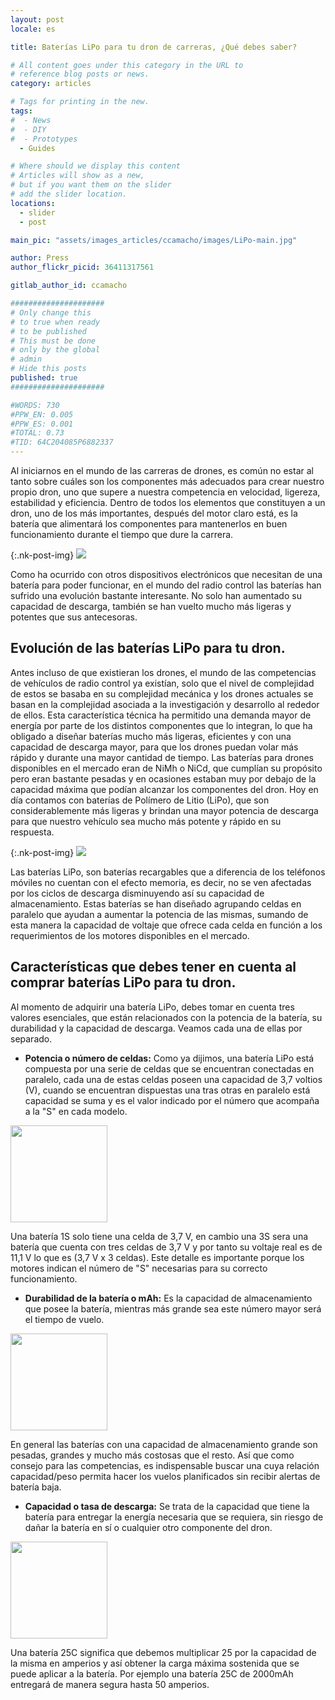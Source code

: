 ```yaml
---
layout: post
locale: es

title: Baterías LiPo para tu dron de carreras, ¿Qué debes saber?

# All content goes under this category in the URL to
# reference blog posts or news.
category: articles

# Tags for printing in the new.
tags:
#  - News
#  - DIY
#  - Prototypes
  - Guides

# Where should we display this content
# Articles will show as a new,
# but if you want them on the slider
# add the slider location.
locations:
  - slider
  - post

main_pic: "assets/images_articles/ccamacho/images/LiPo-main.jpg"

author: Press
author_flickr_picid: 36411317561

gitlab_author_id: ccamacho

#####################
# Only change this
# to true when ready
# to be published
# This must be done
# only by the global
# admin
# Hide this posts
published: true
#####################

#WORDS: 730
#PPW_EN: 0.005
#PPW_ES: 0.001
#TOTAL: 0.73
#TID: 64C204085P6882337
---
```


Al iniciarnos en el mundo de las carreras de drones,
es común no estar al tanto sobre cuáles son los componentes más
adecuados para crear nuestro propio dron,
uno que supere a nuestra
competencia en velocidad, ligereza, estabilidad y eficiencia.
Dentro de todos los elementos que constituyen a un
dron, uno de los más importantes, después del motor
claro está, es la batería que alimentará los componentes
para mantenerlos en buen funcionamiento durante el tiempo que
dure la carrera.

{:.nk-post-img}
<img src="/assets/images_articles/{{ page.gitlab_author_id }}/images/LiPo-intro.jpg">

Como ha ocurrido con otros dispositivos electrónicos que
necesitan de una batería para poder funcionar, en el mundo del
radio control las baterías han sufrido una evolución bastante
interesante. No solo han aumentado su capacidad de descarga,
también se han vuelto mucho más ligeras y potentes que sus antecesoras.

## Evolución de las baterías LiPo para tu dron.

Antes incluso de que existieran los drones, el mundo de las
competencias de vehículos de radio control ya existían, solo
que el nivel de complejidad de estos se basaba en 
su complejidad mecánica y los drones actuales
se basan en la complejidad asociada a la investigación y desarrollo
al rededor de ellos. 
Esta característica técnica ha permitido una demanda
mayor de energía por parte de los distintos componentes que
lo integran, lo
que ha obligado a diseñar baterías mucho más ligeras,
eficientes y con una capacidad de descarga mayor, para que los
drones puedan volar más rápido y durante una mayor cantidad de tiempo.
Las baterías para drones disponibles en el mercado
eran de NiMh o NiCd, que cumplían su propósito pero
eran bastante pesadas y en ocasiones estaban muy por debajo de
la capacidad máxima que podían alcanzar los
componentes del dron. Hoy en día contamos
con baterías de Polímero de Litio (LiPo), 
que son considerablemente más ligeras y brindan una
mayor potencia de descarga para que nuestro 
vehículo sea mucho más
potente y rápido en su respuesta.

{:.nk-post-img}
<img src="/assets/images_articles/{{ page.gitlab_author_id }}/images/LiPo-graphene.jpg">

Las baterías LiPo, son baterías recargables que a diferencia
de los teléfonos móviles no cuentan con el efecto memoria, es
decir, no se ven afectadas por los ciclos de descarga
disminuyendo así su capacidad de almacenamiento. 
Estas baterías se han diseñado agrupando celdas en
paralelo que ayudan a aumentar la potencia de las mismas, sumando
de esta manera la capacidad de voltaje que ofrece cada celda en
función a los requerimientos de los motores disponibles en el mercado.

## Características que debes tener en cuenta al comprar baterías LiPo para tu dron.

Al momento de adquirir una batería LiPo, debes tomar en cuenta
tres valores esenciales, que están relacionados con la potencia de
la batería, su durabilidad y la capacidad de descarga.
Veamos cada una de ellas por separado.

* **Potencia o número de celdas:** Como ya dijimos, una batería LiPo
está compuesta por una serie de celdas que se encuentran conectadas
en paralelo, cada una de estas celdas poseen una capacidad de 3,7
voltios (V), cuando se encuentran dispuestas una tras otras
en paralelo está
capacidad se suma y es el valor indicado por el número que acompaña
a la "S" en cada modelo.

<div class="nk-post-text mt-0">
    <img style="height: 155px;" class="pull-right mt-0" src="/assets/images_articles/{{ page.gitlab_author_id }}/images/LiPo-cells.jpg" alt="">
        <p class="text-white">
Una batería 1S solo tiene una celda de 3,7 V,
en cambio una 3S sera una batería que cuenta con tres celdas
de 3,7 V y por tanto su voltaje real es de 11,1 V lo que es
(3,7 V x 3 celdas). Este detalle es importante porque
los motores indican el número de "S" necesarias para
su correcto funcionamiento.
</p>
</div>

* **Durabilidad de la batería o mAh:** Es la capacidad de
almacenamiento que posee la batería, mientras más grande sea
este número mayor será el tiempo de vuelo.
<div class="nk-post-text mt-0">
    <img style="height: 155px;" class="pull-left mt-0" src="/assets/images_articles/{{ page.gitlab_author_id }}/images/LiPo-batteries.jpg" alt="">
        <p class="text-white">
En general las baterías con una capacidad de almacenamiento grande son
pesadas, grandes y mucho más costosas que el resto. Así que
como consejo para las competencias, es indispensable buscar una cuya
relación capacidad/peso
permita hacer los vuelos planificados sin recibir alertas de batería baja.
</p>
</div>

* **Capacidad o tasa de descarga:** Se trata de la capacidad que
tiene la batería para entregar la energía necesaria que se requiera,
sin riesgo de dañar la batería en sí o
cualquier otro componente del dron.

<div class="nk-post-text mt-0">
    <img style="height: 155px;" class="pull-right mt-0" src="/assets/images_articles/{{ page.gitlab_author_id }}/images/LiPo-c-rate.jpg" alt="">
        <p class="text-white">
Una batería 25C significa que debemos multiplicar 25
por la capacidad de la misma en amperios y así obtener la
carga máxima sostenida que se puede aplicar a la batería.
Por ejemplo una batería 25C de 2000mAh entregará de
manera segura hasta 50 amperios.
</p>
</div>

